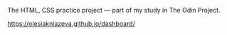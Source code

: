 The HTML, CSS practice project — part of my study in The Odin Project.

https://olesiakniazeva.github.io/dashboard/
